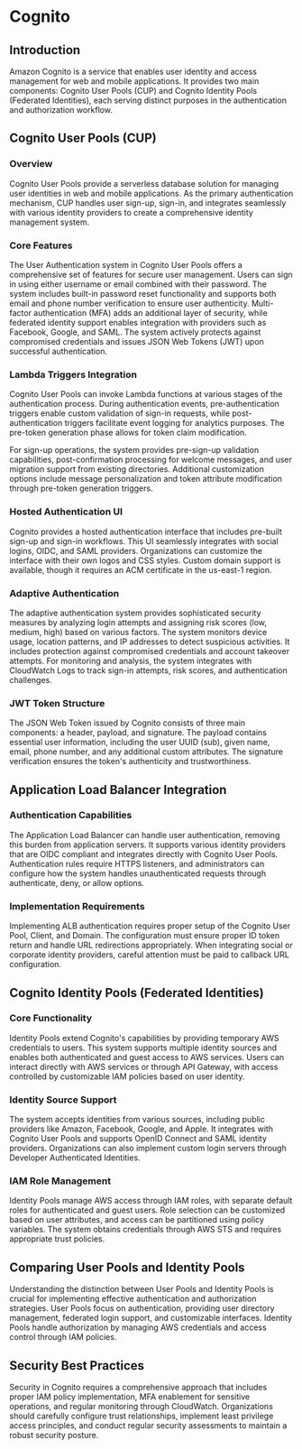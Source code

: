 # Cognito

## Introduction

Amazon Cognito is a service that enables user identity and access management for web and mobile applications. It provides two main components: Cognito User Pools (CUP) and Cognito Identity Pools (Federated Identities), each serving distinct purposes in the authentication and authorization workflow.

## Cognito User Pools (CUP)

### Overview

Cognito User Pools provide a serverless database solution for managing user identities in web and mobile applications. As the primary authentication mechanism, CUP handles user sign-up, sign-in, and integrates seamlessly with various identity providers to create a comprehensive identity management system.

### Core Features

The User Authentication system in Cognito User Pools offers a comprehensive set of features for secure user management. Users can sign in using either username or email combined with their password. The system includes built-in password reset functionality and supports both email and phone number verification to ensure user authenticity. Multi-factor authentication (MFA) adds an additional layer of security, while federated identity support enables integration with providers such as Facebook, Google, and SAML. The system actively protects against compromised credentials and issues JSON Web Tokens (JWT) upon successful authentication.

### Lambda Triggers Integration

Cognito User Pools can invoke Lambda functions at various stages of the authentication process. During authentication events, pre-authentication triggers enable custom validation of sign-in requests, while post-authentication triggers facilitate event logging for analytics purposes. The pre-token generation phase allows for token claim modification.

For sign-up operations, the system provides pre-sign-up validation capabilities, post-confirmation processing for welcome messages, and user migration support from existing directories. Additional customization options include message personalization and token attribute modification through pre-token generation triggers.

### Hosted Authentication UI

Cognito provides a hosted authentication interface that includes pre-built sign-up and sign-in workflows. This UI seamlessly integrates with social logins, OIDC, and SAML providers. Organizations can customize the interface with their own logos and CSS styles. Custom domain support is available, though it requires an ACM certificate in the us-east-1 region.

### Adaptive Authentication

The adaptive authentication system provides sophisticated security measures by analyzing login attempts and assigning risk scores (low, medium, high) based on various factors. The system monitors device usage, location patterns, and IP addresses to detect suspicious activities. It includes protection against compromised credentials and account takeover attempts. For monitoring and analysis, the system integrates with CloudWatch Logs to track sign-in attempts, risk scores, and authentication challenges.

### JWT Token Structure

The JSON Web Token issued by Cognito consists of three main components: a header, payload, and signature. The payload contains essential user information, including the user UUID (sub), given name, email, phone number, and any additional custom attributes. The signature verification ensures the token's authenticity and trustworthiness.

## Application Load Balancer Integration

### Authentication Capabilities

The Application Load Balancer can handle user authentication, removing this burden from application servers. It supports various identity providers that are OIDC compliant and integrates directly with Cognito User Pools. Authentication rules require HTTPS listeners, and administrators can configure how the system handles unauthenticated requests through authenticate, deny, or allow options.

### Implementation Requirements

Implementing ALB authentication requires proper setup of the Cognito User Pool, Client, and Domain. The configuration must ensure proper ID token return and handle URL redirections appropriately. When integrating social or corporate identity providers, careful attention must be paid to callback URL configuration.

## Cognito Identity Pools (Federated Identities)

### Core Functionality

Identity Pools extend Cognito's capabilities by providing temporary AWS credentials to users. This system supports multiple identity sources and enables both authenticated and guest access to AWS services. Users can interact directly with AWS services or through API Gateway, with access controlled by customizable IAM policies based on user identity.

### Identity Source Support

The system accepts identities from various sources, including public providers like Amazon, Facebook, Google, and Apple. It integrates with Cognito User Pools and supports OpenID Connect and SAML identity providers. Organizations can also implement custom login servers through Developer Authenticated Identities.

### IAM Role Management

Identity Pools manage AWS access through IAM roles, with separate default roles for authenticated and guest users. Role selection can be customized based on user attributes, and access can be partitioned using policy variables. The system obtains credentials through AWS STS and requires appropriate trust policies.

## Comparing User Pools and Identity Pools

Understanding the distinction between User Pools and Identity Pools is crucial for implementing effective authentication and authorization strategies. User Pools focus on authentication, providing user directory management, federated login support, and customizable interfaces. Identity Pools handle authorization by managing AWS credentials and access control through IAM policies.

## Security Best Practices

Security in Cognito requires a comprehensive approach that includes proper IAM policy implementation, MFA enablement for sensitive operations, and regular monitoring through CloudWatch. Organizations should carefully configure trust relationships, implement least privilege access principles, and conduct regular security assessments to maintain a robust security posture.
